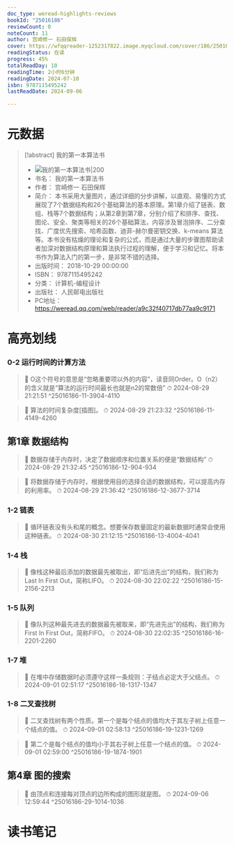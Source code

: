 ```yaml
---
doc_type: weread-highlights-reviews
bookId: "25016186"
reviewCount: 0
noteCount: 11
author: 宫崎修一 石田保辉
cover: https://wfqqreader-1252317822.image.myqcloud.com/cover/186/25016186/t7_25016186.jpg
readingStatus: 在读
progress: 45%
totalReadDay: 10
readingTime: 2小时6分钟
readingDate: 2024-07-10
isbn: 9787115495242
lastReadDate: 2024-09-06

---
```

# 元数据
> [!abstract] 我的第一本算法书
> - ![ 我的第一本算法书|200](https://wfqqreader-1252317822.image.myqcloud.com/cover/186/25016186/t7_25016186.jpg)
> - 书名： 我的第一本算法书
> - 作者： 宫崎修一 石田保辉
> - 简介： 本书采用大量图片，通过详细的分步讲解，以直观、易懂的方式展现了7个数据结构和26个基础算法的基本原理。第1章介绍了链表、数组、栈等7个数据结构；从第2章到第7章，分别介绍了和排序、查找、图论、安全、聚类等相关的26个基础算法，内容涉及冒泡排序、二分查找、广度优先搜索、哈希函数、迪菲-赫尔曼密钥交换、k-means 算法等。本书没有枯燥的理论和复杂的公式，而是通过大量的步骤图帮助读者加深对数据结构原理和算法执行过程的理解，便于学习和记忆。将本书作为算法入门的第一步，是非常不错的选择。
> - 出版时间： 2018-10-29 00:00:00
> - ISBN： 9787115495242
> - 分类： 计算机-编程设计
> - 出版社： 人民邮电出版社
> - PC地址：https://weread.qq.com/web/reader/a9c32f40717db77aa9c9171

# 高亮划线

### 0-2 运行时间的计算方法

> 📌 O这个符号的意思是“忽略重要项以外的内容”，读音同Order。O（n2）的含义就是“算法的运行时间最长也就是n2的常数倍” 
> ⏱ 2024-08-29 21:21:51 ^25016186-11-3904-4110

> 📌 算法的时间复杂度[插图]。 
> ⏱ 2024-08-29 21:23:32 ^25016186-11-4149-4260

## 第1章 数据结构

> 📌 数据存储于内存时，决定了数据顺序和位置关系的便是“数据结构” 
> ⏱ 2024-08-29 21:32:45 ^25016186-12-904-934

> 📌 将数据存储于内存时，根据使用目的选择合适的数据结构，可以提高内存的利用率。 
> ⏱ 2024-08-29 21:36:42 ^25016186-12-3677-3714

### 1-2 链表

> 📌 循环链表没有头和尾的概念。想要保存数量固定的最新数据时通常会使用这种链表。 
> ⏱ 2024-08-30 21:12:15 ^25016186-13-4004-4041

### 1-4 栈

> 📌 像栈这种最后添加的数据最先被取出，即“后进先出”的结构，我们称为Last In First Out，简称LIFO。 
> ⏱ 2024-08-30 22:02:22 ^25016186-15-2156-2213

### 1-5 队列

> 📌 像队列这种最先进去的数据最先被取来，即“先进先出”的结构，我们称为First In First Out，简称FIFO。 
> ⏱ 2024-08-30 22:02:35 ^25016186-16-2201-2260

### 1-7 堆

> 📌 在堆中存储数据时必须遵守这样一条规则：子结点必定大于父结点。 
> ⏱ 2024-09-01 02:51:17 ^25016186-18-1317-1347

### 1-8 二叉查找树

> 📌 二叉查找树有两个性质。第一个是每个结点的值均大于其左子树上任意一个结点的值。 
> ⏱ 2024-09-01 02:58:13 ^25016186-19-1231-1269

> 📌 第二个是每个结点的值均小于其右子树上任意一个结点的值。 
> ⏱ 2024-09-01 02:59:00 ^25016186-19-1874-1901

## 第4章 图的搜索

> 📌 由顶点和连接每对顶点的边所构成的图形就是图。 
> ⏱ 2024-09-06 12:59:44 ^25016186-29-1014-1036

# 读书笔记

